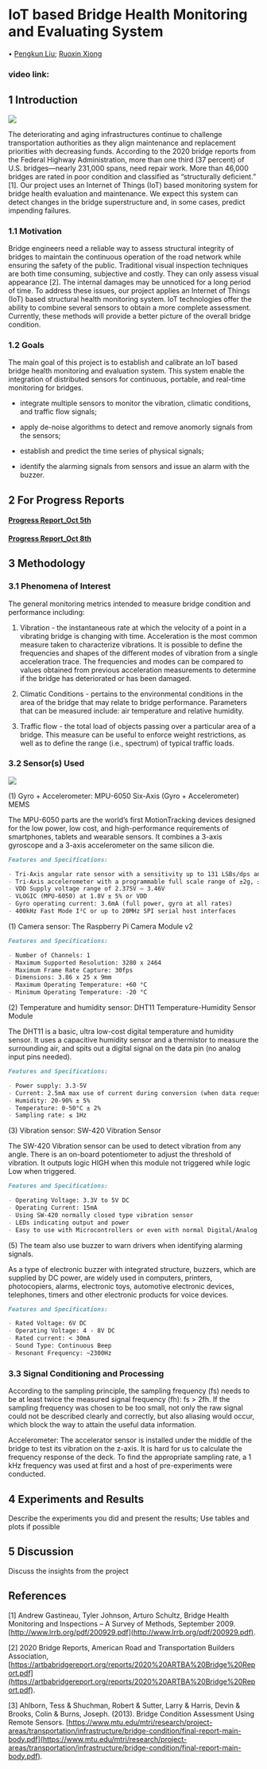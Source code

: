 # IoT based Bridge Health Monitoring and Evaluating System

• [Pengkun Liu](pengkunl@andrew.cmu.edu); [Ruoxin Xiong](ruoxinx@andrew.cmu.edu)

### video link:


## 1 Introduction


![](/Images/background.png)

The deteriorating and aging infrastructures continue to challenge transportation authorities as they align maintenance and replacement priorities with decreasing funds. According to the 2020 bridge reports from the Federal Highway Administration, more than one third (37 percent) of U.S. bridges—nearly 231,000 spans, need repair work. More than 46,000 bridges are rated in poor condition and classified as “structurally deficient.” [1]. Our project uses an Internet of Things (IoT) based monitoring system for bridge health evaluation and maintenance. We expect this system can detect changes in the bridge superstructure and, in some cases, predict impending failures.

### 1.1 Motivation

Bridge engineers need a reliable way to assess structural integrity of bridges to maintain the continuous operation of the road network while ensuring the safety of the public. Traditional visual inspection techniques are both time consuming, subjective and costly. They can only assess visual appearance [2]. The internal damages may be unnoticed for a long period of time. To address these issues, our project applies an Internet of Things (IoT) based structural health monitoring system. IoT technologies offer the ability to combine several sensors to obtain a more complete assessment. Currently, these methods will provide a better picture of the overall bridge condition.

### 1.2 Goals

The main goal of this project is to establish and calibrate an IoT based bridge health monitoring and evaluation system. This system enable the integration of distributed sensors for continuous, portable, and real-time monitoring for bridges.

- integrate multiple sensors to monitor the vibration, climatic conditions, and traffic flow signals;

- apply de-noise algorithms to detect and remove anomorly signals from the sensors;

- establish and predict the time series of physical signals;

- identify the alarming signals from sensors and issue an alarm with the buzzer.

## 2 For Progress Reports

#### [Progress Report_Oct 5th](https://github.com/xiongrxchn/IntelBri.github.io/blob/gh-pages/progress_report_1.md)
#### [Progress Report_Oct 8th](https://github.com/xiongrxchn/IntelBri.github.io/blob/gh1-pages/progress_report_2.md)


## 3 Methodology

### 3.1 Phenomena of Interest

The general monitoring metrics intended to measure bridge condition and performance including:

1. Vibration - the instantaneous rate at which the velocity of a point in a vibrating bridge is changing with time. Acceleration is the most common measure taken to characterize vibrations. It is possible to define the frequencies and shapes of the different modes of vibration from a single acceleration trace. The frequencies and modes can be compared to values obtained from previous acceleration measurements to determine if the bridge has deteriorated or has been damaged.

2. Climatic Conditions - pertains to the environmental conditions in the area of the bridge that may relate to bridge performance. Parameters that can be measured include: air temperature and relative humidity.

3. Traffic flow - the total load of objects passing over a particular area of a bridge. This measure can be useful to enforce weight restrictions, as well as to define the range (i.e., spectrum) of typical traffic loads.

### 3.2 Sensor(s) Used
![](/Images/sensor_all.png)


(1) Gyro + Accelerometer: MPU-6050 Six-Axis (Gyro + Accelerometer) MEMS

The MPU-6050 parts are the world’s first MotionTracking devices designed for the low power, low cost, and high-performance requirements of smartphones, tablets and wearable sensors. It combines a 3-axis gyroscope and a 3-axis accelerometer on the same silicon die.

```markdown
Features and Specifications:

- Tri-Axis angular rate sensor with a sensitivity up to 131 LSBs/dps and a full-scale range of ±250, ±500, ±1000, and ±2000dps
- Tri-Axis accelerometer with a programmable full scale range of ±2g, ±4g, ±8g and ±16g
- VDD Supply voltage range of 2.375V – 3.46V 
- VLOGIC (MPU-6050) at 1.8V ± 5% or VDD
- Gyro operating current: 3.6mA (full power, gyro at all rates)
- 400kHz Fast Mode I²C or up to 20MHz SPI serial host interfaces 
```



(1) Camera sensor: The Raspberry Pi Camera Module v2

```markdown
Features and Specifications:

- Number of Channels: 1
- Maximum Supported Resolution: 3280 x 2464
- Maximum Frame Rate Capture: 30fps
- Dimensions: 3.86 x 25 x 9mm
- Maximum Operating Temperature: +60 °C
- Minimum Operating Temperature: -20 °C
```

(2) Temperature and humidity sensor: DHT11 Temperature-Humidity Sensor Module

The DHT11 is a basic, ultra low-cost digital temperature and humidity sensor. It uses a capacitive humidity sensor and a thermistor to measure the surrounding air, and spits out a digital signal on the data pin (no analog input pins needed).

```markdown
Features and Specifications:

- Power supply: 3.3-5V
- Current: 2.5mA max use of current during conversion (when data request)
- Humidity: 20-90% ± 5%
- Temperature: 0-50°C ± 2%
- Sampling rate: ≤ 1Hz
```

(3) Vibration sensor: SW-420 Vibration Sensor

The SW-420 Vibration sensor can be used to detect vibration from any angle. There is an on-board potentiometer to adjust the threshold of vibration. It outputs logic HIGH when this module not triggered while logic Low when triggered.

```markdown
Features and Specifications:

- Operating Voltage: 3.3V to 5V DC
- Operating Current: 15mA
- Using SW-420 normally closed type vibration sensor
- LEDs indicating output and power
- Easy to use with Microcontrollers or even with normal Digital/Analog IC
```


(5) The team also use buzzer to warn drivers when identifying alarming signals.

As a type of electronic buzzer with integrated structure, buzzers, which are supplied by DC power, are widely used in computers, printers, photocopiers, alarms, electronic toys, automotive electronic devices, telephones, timers and other electronic products for voice devices.

```markdown
Features and Specifications:

- Rated Voltage: 6V DC
- Operating Voltage: 4 - 8V DC
- Rated current: < 30mA
- Sound Type: Continuous Beep
- Resonant Frequency: ~2300Hz 
```

### 3.3 Signal Conditioning and Processing

According to the sampling principle, the sampling frequency (fs) needs to be at least twice the measured signal frequency (fh): fs > 2fh. If the sampling frequency was chosen to be too small, not only the raw signal could not be described clearly and correctly, but also aliasing would occur, which block the way to attain the useful data information.

Accelerometer: The accelerator sensor is installed under the middle of the bridge to test its vibration on the z-axis. It is hard for us to calculate the frequency response of the deck. To find the appropriate sampling rate, a 1 kHz frequency was used at first and a host of pre-experiments were conducted. 

## 4 Experiments and Results

Describe the experiments you did and present the results; Use tables and plots if possible





## 5 Discussion

Discuss the insights from the project

## References

[1] Andrew Gastineau, Tyler Johnson, Arturo Schultz, Bridge Health Monitoring and Inspections – A Survey of Methods, September 2009. [http://www.lrrb.org/pdf/200929.pdf](http://www.lrrb.org/pdf/200929.pdf).

[2] 2020 Bridge Reports, American Road and Transportation Builders Association, 
[https://artbabridgereport.org/reports/2020%20ARTBA%20Bridge%20Report.pdf](https://artbabridgereport.org/reports/2020%20ARTBA%20Bridge%20Report.pdf).

[3] Ahlborn, Tess & Shuchman, Robert & Sutter, Larry & Harris, Devin & Brooks, Colin & Burns, Joseph. (2013). Bridge Condition Assessment Using Remote Sensors. [https://www.mtu.edu/mtri/research/project-areas/transportation/infrastructure/bridge-condition/final-report-main-body.pdf](https://www.mtu.edu/mtri/research/project-areas/transportation/infrastructure/bridge-condition/final-report-main-body.pdf).
